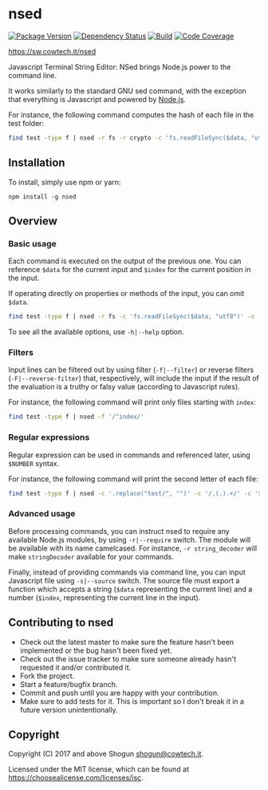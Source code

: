 # nsed

[![Package Version](https://img.shields.io/npm/v/nsed.svg)](https://npm.im/nsed)
[![Dependency Status](https://img.shields.io/david/ShogunPanda/nsed)](https://david-dm.org/ShogunPanda/nsed)
[![Build](https://github.com/ShogunPanda/nsed/workflows/CI/badge.svg)](https://github.com/ShogunPanda/nsed/actions?query=workflow%3ACI)
[![Code Coverage](https://img.shields.io/codecov/c/gh/ShogunPanda/nsed?token=akKPKNK7de)](https://codecov.io/gh/ShogunPanda/nsed)

https://sw.cowtech.it/nsed

Javascript Terminal String Editor: NSed brings Node.js power to the command line.

It works similarly to the standard GNU sed command, with the exception that everything is Javascript and powered by [Node.js](https://nodejs.org).

For instance, the following command computes the hash of each file in the test folder:

```bash
find test -type f | nsed -r fs -r crypto -c 'fs.readFileSync($data, "utf8")' -c 'crypto.createHash("md5").update($data).digest("hex")'
```

## Installation

To install, simply use npm or yarn:

```
npm install -g nsed
```

## Overview

### Basic usage

Each command is executed on the output of the previous one. You can reference `$data` for the current input and `$index` for the current position in the input.

If operating directly on properties or methods of the input, you can omit `$data`.

```bash
find test -type f | nsed -r fs -c 'fs.readFileSync($data, "utf8")' -c '.length'
```

To see all the available options, use `-h|--help` option.

### Filters

Input lines can be filtered out by using filter (`-f|--filter`) or reverse filters (`-F|--reverse-filter`) that, respectively, will include the input if the
result of the evaluation is a truthy or falsy value (according to Javascript rules).

For instance, the following command will print only files starting with `index`:

```bash
find test -type f | nsed -f '/^index/'
```

### Regular expressions

Regular expression can be used in commands and referenced later, using `$NUMBER` syntax.

For instance, the following command will print the second letter of each file:

```bash
find test -type f | nsed -c '.replace("test/", "")' -c '/.(.).+/' -c '$1'
```

### Advanced usage

Before processing commands, you can instruct nsed to require any available Node.js modules, by using `-r|--require` switch. The module will be available with
its name camelcased. For instance, `-r string_decoder` will make `stringDecoder` available for your commands.

Finally, instead of providing commands via command line, you can input Javascript file using `-s|--source` switch. The source file must export a function which
accepts a string (`$data` representing the current line) and a number (`$index`, representing the current line in the input).

## Contributing to nsed

- Check out the latest master to make sure the feature hasn't been implemented or the bug hasn't been fixed yet.
- Check out the issue tracker to make sure someone already hasn't requested it and/or contributed it.
- Fork the project.
- Start a feature/bugfix branch.
- Commit and push until you are happy with your contribution.
- Make sure to add tests for it. This is important so I don't break it in a future version unintentionally.

## Copyright

Copyright (C) 2017 and above Shogun <shogun@cowtech.it>.

Licensed under the MIT license, which can be found at https://choosealicense.com/licenses/isc.
